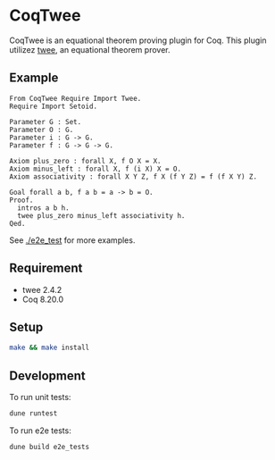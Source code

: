 # CoqTwee

CoqTwee is an equational theorem proving plugin for Coq.
This plugin utilizez [twee](https://nick8325.github.io/twee/), an equational theorem prover.

## Example

```coq
From CoqTwee Require Import Twee.
Require Import Setoid.

Parameter G : Set.
Parameter O : G.
Parameter i : G -> G.
Parameter f : G -> G -> G.

Axiom plus_zero : forall X, f O X = X.
Axiom minus_left : forall X, f (i X) X = O.
Axiom associativity : forall X Y Z, f X (f Y Z) = f (f X Y) Z.

Goal forall a b, f a b = a -> b = O.
Proof.
  intros a b h.
  twee plus_zero minus_left associativity h.
Qed.
```

See [./e2e_test](./e2e_test) for more examples.

## Requirement

- twee 2.4.2
- Coq 8.20.0

## Setup

```bash
make && make install
```

## Development

To run unit tests:

```bash
dune runtest
```

To run e2e tests:

```bash
dune build e2e_tests
```
